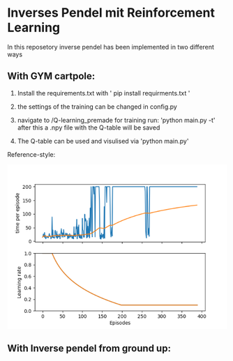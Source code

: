 # Inverses Pendel mit Reinforcement Learning

In this reposetory inverse pendel has been implemented in two different ways

## With GYM cartpole:

1) Install the requirements.txt with ' pip install requirments.txt '
2) the settings of the training can be changed in config.py
3) navigate to /Q-learning_premade for training run: 'python main.py -t'
    after this a .npy file with the Q-table will be saved
   
4) The Q-table can be used and visulised via 'python main.py'

Reference-style: 

![Training progress with 200 steps](Q-learning_premade/demo/demo200steps.png)


## With Inverse pendel from ground up:
